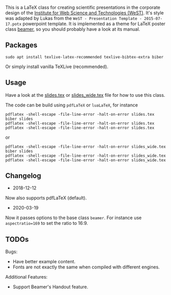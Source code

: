 This is a LaTeX class for creating scientific presentations in the corporate
design of the
[Institute for Web Science and Technologies (WeST)](http://west.uni-koblenz.de/).
It's style was adapted by Lukas from the
`WeST - Presentation Template - 2015-07-17.potx` powerpoint template.
It is implemented as a theme for LaTeX poster class
[beamer](https://www.ctan.org/pkg/beamer), so you should probably
have a look at its manual.

## Packages

    sudo apt install texlive-latex-recommended texlive-bibtex-extra biber

Or simply install vanilla TeXLive (recommended).

## Usage

Have a look at the [slides.tex](slides.tex) or [slides_wide.tex](slides_wide.tex) file for how to use this class.

The code can be build using `pdfLaTeX` or `luaLaTeX`, for instance

    pdflatex -shell-escape -file-line-error -halt-on-error slides.tex
    biber slides
    pdflatex -shell-escape -file-line-error -halt-on-error slides.tex
    pdflatex -shell-escape -file-line-error -halt-on-error slides.tex

or

    pdflatex -shell-escape -file-line-error -halt-on-error slides_wide.tex
    biber slides
    pdflatex -shell-escape -file-line-error -halt-on-error slides_wide.tex
    pdflatex -shell-escape -file-line-error -halt-on-error slides_wide.tex
    
## Changelog

- 2018-12-12

Now also supports pdfLaTeX (default).

- 2020-03-19

Now it passes options to the base class `beamer`. For instance use `aspectratio=169` to set the ratio to 16:9.

## TODOs

Bugs:

- Have better example content.
- Fonts are not exactly the same when compiled with different engines.

Additional Features:

- Support Beamer's Handout feature.
